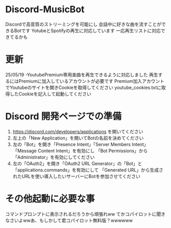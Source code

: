 # Discord-MusicBot
Discordで高音質のストリーミングを可能にし
会話中に好きな曲を流すことができるBotです
YotubeとSpotifyの再生に対応しています
一応再生リストに対応できてるかも

# 更新
25/05/19
-YoutubePremium専用楽曲を再生できるように対応しました
再生するにはPremiumに加入しているアカウントが必要です
Premium加入アカウントでYoutubeのサイトを開きCookieを取得してください
youtube_cookies.txtに取得したCookieを記入して起動してください

# Discord 開発ページでの準備
1. https://discord.com/developers/applications を開いてください
2. 左上の「New Application」を開いてBotの名前を決めてください
3. 左の「Bot」を開き「Presence Intent」「Server Members Intent」「Message Content Intent」を有効にし
   「Bot Permissions」から「Administrator」を有効にしてください
4. 左の「OAuth2」を開き「OAuth2 URL Generator」の「Bot」と「applications.commands」を有効にして
   「Generated URL」から生成されたURLを使い導入したいサーバーにBotを参加させてください

# その他起動に必要な事
コマンドプロンプトに表示されるだろうから頑張れww
てかコパイロットに聞きなさいよwwあ、もしかして君コパイロット無料版？wwwwww
